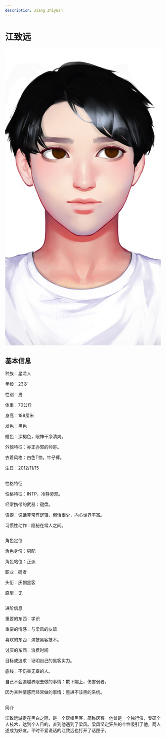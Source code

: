 ```yaml
---
description: Jiang Zhiyuan
---
```


# 江致远

![&#x6C5F;&#x81F4;&#x8FDC;](../../.gitbook/assets/jiang-zhi-yuan-.jpg)

## 基本信息


种族：星龙人

年龄：23岁

性别：男

体重：70公斤

身高：188厘米

发色：黑色

瞳色：深褐色，眼神干净清爽。

外貌特征：亦正亦邪的帅哥。

衣着风格：白色T恤，牛仔裤。

生日：2012/11/15

## 
性格特征


性格特征：INTP，冷静旁观。

经常携带的武器：键盘。

语癖：说话非常有逻辑，但话很少，内心世界丰富。

习惯性动作：隐秘在常人之间。

## 
角色定位


角色身份：男配

角色站位：正派

职业：码者

头衔：灰帽黑客

原型：无

## 
进阶信息


重要的东西：学识

重要的情感：与梁风的友谊

喜欢的东西：演技黑客技术。

讨厌的东西：浪费时间

目标或追求：证明自己的黑客实力。

底线：不伤害无辜的人。

自己不会逾越界限去做的事情：欺下媚上，伤害弱者。

因为某种情感而经常做的事情：黑进不该黑的系统。

## 
简介


江致远游走在黑白之际，是一个灰帽黑客，简称灰客。他曾是一个独行侠，专研个人技术，达到个人目的，直到他遇到了梁风。梁风坚定狂热的个性吸引了他，两人遂成为好友。平时不爱说话的江致远也打开了话匣子。

